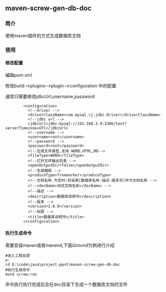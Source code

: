 ## maven-screw-gen-db-doc

### 简介

使用maven插件的方式生成数据库文档



### 使用

#### 修改配置

编辑pom.xml

修改build-->plugins-->plugin-->configuration 中的配置

通常只需要修改jdbcUrl,username,password

```
        <configuration>
          <!--driver -->
          <driverClassName>com.mysql.cj.jdbc.Driver</driverClassName>
          <!--jdbc url -->
          <jdbcUrl>jdbc:mysql://192.168.3.9:3306/test?serverTimezone=UTC</jdbcUrl>
          <!--username -->
          <username>root</username>
          <!--password -->
          <password>root</password>
          <!--生成文件类型,支持 WORD,HTML,MD-->
          <fileType>WORD</fileType>
          <!--打开文件输出目录 -->
          <openOutputDir>false</openOutputDir>
          <!--生成模板 -->
          <produceType>freemarker</produceType>
          <!--文档名称 为空时:将采用[数据库名称-描述-版本号]作为文档名称 -->
          <!--<docName>测试文档名称</docName> -->
          <!--描述 -->
          <description>数据库说明书</description>
          <!--版本 -->
          <version>1.0.0</version>
          <!--标题 -->
          <title>数据库说明书</title>
        </configuration>
```



#### 执行生成命令

需要安装maven或者mavend,下面以mvnd为例进行介绍

```
#进入工程目录
e:
cd E:\code\java\project-ppnt\maven-screw-gen-db-doc
#执行生成命令
mvnd screw:run
```

命令执行执行完成后会在doc目录下生成一个数据库文档的文件

